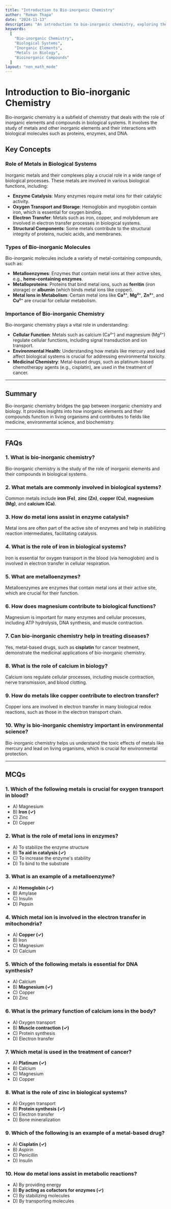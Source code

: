 ```yaml
---
title: "Introduction to Bio-inorganic Chemistry"
author: "Roman Thapa"
date: "2024-11-13"
description: "An introduction to bio-inorganic chemistry, exploring the role of inorganic elements in biological systems, their functions, and importance."
keywords:
  [
    "Bio-inorganic Chemistry",
    "Biological Systems",
    "Inorganic Elements",
    "Metals in Biology",
    "Bioinorganic Compounds"
  ]
layout: "non_math_mode"
---
```


# Introduction to Bio-inorganic Chemistry

Bio-inorganic chemistry is a subfield of chemistry that deals with the role of inorganic elements and compounds in biological systems. It involves the study of metals and other inorganic elements and their interactions with biological molecules such as proteins, enzymes, and DNA.

## Key Concepts

### Role of Metals in Biological Systems
Inorganic metals and their complexes play a crucial role in a wide range of biological processes. These metals are involved in various biological functions, including:
- **Enzyme Catalysis**: Many enzymes require metal ions for their catalytic activity.
- **Oxygen Transport and Storage**: Hemoglobin and myoglobin contain iron, which is essential for oxygen binding.
- **Electron Transfer**: Metals such as iron, copper, and molybdenum are involved in electron transfer processes in biological systems.
- **Structural Components**: Some metals contribute to the structural integrity of proteins, nucleic acids, and membranes.

### Types of Bio-inorganic Molecules
Bio-inorganic molecules include a variety of metal-containing compounds, such as:
- **Metalloenzymes**: Enzymes that contain metal ions at their active sites, e.g., **heme-containing enzymes**.
- **Metalloproteins**: Proteins that bind metal ions, such as **ferritin** (iron storage) or **albumin** (which binds metal ions like copper).
- **Metal Ions in Metabolism**: Certain metal ions like **Ca²⁺**, **Mg²⁺**, **Zn²⁺**, and **Cu²⁺** are crucial for cellular metabolism.

### Importance of Bio-inorganic Chemistry
Bio-inorganic chemistry plays a vital role in understanding:
- **Cellular Function**: Metals such as calcium (Ca²⁺) and magnesium (Mg²⁺) regulate cellular functions, including signal transduction and ion transport.
- **Environmental Health**: Understanding how metals like mercury and lead affect biological systems is crucial for addressing environmental toxicity.
- **Medicinal Chemistry**: Metal-based drugs, such as platinum-based chemotherapy agents (e.g., cisplatin), are used in the treatment of cancer.

---

## Summary
Bio-inorganic chemistry bridges the gap between inorganic chemistry and biology. It provides insights into how inorganic elements and their compounds function in living organisms and contributes to fields like medicine, environmental science, and biochemistry.

---

## FAQs

### 1. What is bio-inorganic chemistry?
Bio-inorganic chemistry is the study of the role of inorganic elements and their compounds in biological systems.

### 2. What metals are commonly involved in biological systems?
Common metals include **iron (Fe)**, **zinc (Zn)**, **copper (Cu)**, **magnesium (Mg)**, and **calcium (Ca)**.

### 3. How do metal ions assist in enzyme catalysis?
Metal ions are often part of the active site of enzymes and help in stabilizing reaction intermediates, facilitating catalysis.

### 4. What is the role of iron in biological systems?
Iron is essential for oxygen transport in the blood (via hemoglobin) and is involved in electron transfer in cellular respiration.

### 5. What are metalloenzymes?
Metalloenzymes are enzymes that contain metal ions at their active site, which are crucial for their function.

### 6. How does magnesium contribute to biological functions?
Magnesium is important for many enzymes and cellular processes, including ATP hydrolysis, DNA synthesis, and muscle contraction.

### 7. Can bio-inorganic chemistry help in treating diseases?
Yes, metal-based drugs, such as **cisplatin** for cancer treatment, demonstrate the medicinal applications of bio-inorganic chemistry.

### 8. What is the role of calcium in biology?
Calcium ions regulate cellular processes, including muscle contraction, nerve transmission, and blood clotting.

### 9. How do metals like copper contribute to electron transfer?
Copper ions are involved in electron transfer in many biological redox reactions, such as those in the electron transport chain.

### 10. Why is bio-inorganic chemistry important in environmental science?
Bio-inorganic chemistry helps us understand the toxic effects of metals like mercury and lead on living organisms, which is crucial for environmental protection.

---

## MCQs

### 1. Which of the following metals is crucial for oxygen transport in blood?
- A) Magnesium
- B) **Iron (✓)**
- C) Zinc
- D) Copper

### 2. What is the role of metal ions in enzymes?
- A) To stabilize the enzyme structure
- B) **To aid in catalysis (✓)**
- C) To increase the enzyme's stability
- D) To bind to the substrate

### 3. What is an example of a metalloenzyme?
- A) **Hemoglobin (✓)**
- B) Amylase
- C) Insulin
- D) Pepsin

### 4. Which metal ion is involved in the electron transfer in mitochondria?
- A) **Copper (✓)**
- B) Iron
- C) Magnesium
- D) Calcium

### 5. Which of the following metals is essential for DNA synthesis?
- A) Calcium
- B) **Magnesium (✓)**
- C) Copper
- D) Zinc

### 6. What is the primary function of calcium ions in the body?
- A) Oxygen transport
- B) **Muscle contraction (✓)**
- C) Protein synthesis
- D) Electron transfer

### 7. Which metal is used in the treatment of cancer?
- A) **Platinum (✓)**
- B) Calcium
- C) Magnesium
- D) Copper

### 8. What is the role of zinc in biological systems?
- A) Oxygen transport
- B) **Protein synthesis (✓)**
- C) Electron transfer
- D) Bone mineralization

### 9. Which of the following is an example of a metal-based drug?
- A) **Cisplatin (✓)**
- B) Aspirin
- C) Penicillin
- D) Insulin

### 10. How do metal ions assist in metabolic reactions?
- A) By providing energy
- B) **By acting as cofactors for enzymes (✓)**
- C) By stabilizing molecules
- D) By transporting molecules